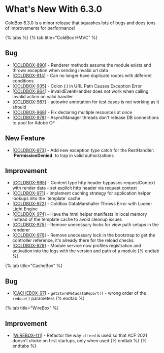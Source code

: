 # What's New With 6.3.0

ColdBox 6.3.0 is a minor release that squashes lots of bugs and does tons of improvements for performance!

{% tabs %}
{% tab title="ColdBox HMVC" %}
## Bug

* \[[COLDBOX-890](https://ortussolutions.atlassian.net/browse/COLDBOX-890)\] - Renderer methods assume the module exists and throws exception when sending invalid url data
* \[[COLDBOX-914](https://ortussolutions.atlassian.net/browse/COLDBOX-914)\] - Can no longer have duplicate routes with different conditions
* \[[COLDBOX-935](https://ortussolutions.atlassian.net/browse/COLDBOX-935)\] - Colon \(:\) in URL Path Causes Exception Error
* \[[COLDBOX-964](https://ortussolutions.atlassian.net/browse/COLDBOX-964)\] - invalidEventHandler does not work when calling invalid action on valid handler
* \[[COLDBOX-967](https://ortussolutions.atlassian.net/browse/COLDBOX-967)\] - autowire annotation for test cases is not working as it should
* \[[COLDBOX-968](https://ortussolutions.atlassian.net/browse/COLDBOX-968)\] - Fix declaring multiple resources at once
* \[[COLDBOX-978](https://ortussolutions.atlassian.net/browse/COLDBOX-978)\] - AsyncManager threads don't release DB connections to pool for Adobe CF

## New Feature

* \[[COLDBOX-973](https://ortussolutions.atlassian.net/browse/COLDBOX-973)\] - Add new exception type catch for the RestHandler: \`**PermissionDenied**\` to trap in valid authorizations

## Improvement

* \[[COLDBOX-965](https://ortussolutions.atlassian.net/browse/COLDBOX-965)\] - Content type http header bypasses requestContext with render data - set explicit http header via request context
* \[[COLDBOX-971](https://ortussolutions.atlassian.net/browse/COLDBOX-971)\] - Implement caching strategy for application helper lookups into the \`template\` cache
* \[[COLDBOX-972](https://ortussolutions.atlassian.net/browse/COLDBOX-972)\] - Coldbox DataMarshaller Throws Error with Lucee-Light Engine
* \[[COLDBOX-974](https://ortussolutions.atlassian.net/browse/COLDBOX-974)\] - Have the html helper manifests in local memory instead of the template cache to avoid cleanup issues
* \[[COLDBOX-975](https://ortussolutions.atlassian.net/browse/COLDBOX-975)\] - Remove unecessary locks for view path setups in the renderer
* \[[COLDBOX-976](https://ortussolutions.atlassian.net/browse/COLDBOX-976)\] - Remove unecessary lock in the bootstrap to get the controller reference, it's already there for the reload checks
* \[[COLDBOX-979](https://ortussolutions.atlassian.net/browse/COLDBOX-979)\] - Module service now profiles registration and activation into the logs with the version and path of a module
{% endtab %}

{% tab title="CacheBox" %}
## Bug

* \[[CACHEBOX-67](https://ortussolutions.atlassian.net/browse/CACHEBOX-67)\] - `getStoreMetadataReport()` - wrong order of the `reduce()` parameters
{% endtab %}

{% tab title="WireBox" %}
## Improvement

* \[[WIREBOX-111](https://ortussolutions.atlassian.net/browse/WIREBOX-111)\] - Refactor the way `cffeed` is used so that ACF 2021 doesn't choke on first startups, only when used
{% endtab %}
{% endtabs %}

